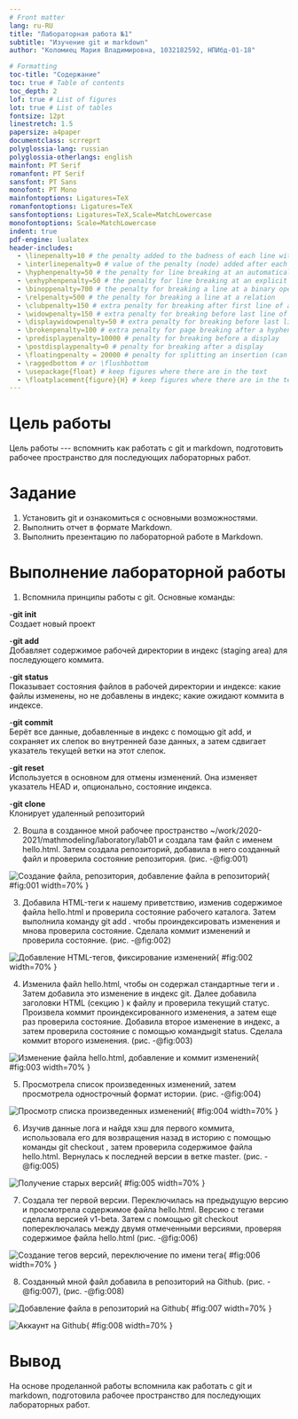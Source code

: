 ```yaml
---
# Front matter
lang: ru-RU
title: "Лабораторная работа №1"
subtitle: "Изучение git и markdown"
author: "Коломиец Мария Владимировна, 1032182592, НПИбд-01-18"

# Formatting
toc-title: "Содержание"
toc: true # Table of contents
toc_depth: 2
lof: true # List of figures
lot: true # List of tables
fontsize: 12pt
linestretch: 1.5
papersize: a4paper
documentclass: scrreprt
polyglossia-lang: russian
polyglossia-otherlangs: english
mainfont: PT Serif
romanfont: PT Serif
sansfont: PT Sans
monofont: PT Mono
mainfontoptions: Ligatures=TeX
romanfontoptions: Ligatures=TeX
sansfontoptions: Ligatures=TeX,Scale=MatchLowercase
monofontoptions: Scale=MatchLowercase
indent: true
pdf-engine: lualatex
header-includes:
  - \linepenalty=10 # the penalty added to the badness of each line within a paragraph (no associated penalty node) Increasing the value makes tex try to have fewer lines in the paragraph.
  - \interlinepenalty=0 # value of the penalty (node) added after each line of a paragraph.
  - \hyphenpenalty=50 # the penalty for line breaking at an automatically inserted hyphen
  - \exhyphenpenalty=50 # the penalty for line breaking at an explicit hyphen
  - \binoppenalty=700 # the penalty for breaking a line at a binary operator
  - \relpenalty=500 # the penalty for breaking a line at a relation
  - \clubpenalty=150 # extra penalty for breaking after first line of a paragraph
  - \widowpenalty=150 # extra penalty for breaking before last line of a paragraph
  - \displaywidowpenalty=50 # extra penalty for breaking before last line before a display math
  - \brokenpenalty=100 # extra penalty for page breaking after a hyphenated line
  - \predisplaypenalty=10000 # penalty for breaking before a display
  - \postdisplaypenalty=0 # penalty for breaking after a display
  - \floatingpenalty = 20000 # penalty for splitting an insertion (can only be split footnote in standard LaTeX)
  - \raggedbottom # or \flushbottom
  - \usepackage{float} # keep figures where there are in the text
  - \floatplacement{figure}{H} # keep figures where there are in the text
---
```


# Цель работы

Цель работы --- вспомнить как работать с  git и markdown, подготовить рабочее пространство для последующих лабораторных работ.

# Задание

1. Установить git и ознакомиться с основными возможностями.
2. Выполнить отчет в формате Markdown.
3. Выполнить презентацию по лабораторной работе в Markdown.


# Выполнение лабораторной работы

1. Вспомнила принципы работы с git.
Основные команды:

-**git init**  
Создает новый проект

-**git add**  
Добавляет содержимое рабочей директории в индекс (staging area) для последующего коммита.

-**git status**  
Показывает состояния файлов в рабочей директории и индексе: какие файлы изменены, но не добавлены в индекс; какие ожидают коммита в индексе. 

-**git commit**  
Берёт все данные, добавленные в индекс с помощью git add, и сохраняет их слепок во внутренней базе данных, а затем сдвигает указатель текущей ветки на этот слепок.

-**git reset**  
Используется в основном для отмены изменений. Она изменяет указатель HEAD и, опционально, состояние индекса.

-**git clone**  
Клонирует удаленный репозиторий

2. Вошла в созданное мной рабочее пространство ~/work/2020-2021/mathmodeling/laboratory/lab01 и создала там файл с именем hello.html. Затем создала репозиторий, добавила в него созданный файл и проверила состояние репозитория. (рис. -@fig:001)

![Создание файла, репозитория, добавление файла в репозиторий](image/1.png){ #fig:001 width=70% } 

3. Добавила HTML-теги к нашему приветствию, изменив содержимое файла hello.html и проверила состояние рабочего каталога. Затем выполнила команду git add . чтобы проиндексировать изменения и мнова проверила состояние. Сделала коммит изменений и проверила состояние. (рис. -@fig:002)

![Добавление HTML-тегов, фиксирование изменений](image/2.png){ #fig:002 width=70% }
 
4. Изменила файл hello.html, чтобы он содержал стандартные теги <html> и <body>. Затем добавила это изменение в индекс git. Далее добавила заголовки HTML (секцию <head>) к файлу и проверила текущий статус. Произвела коммит проиндексированного изменения, а затем еще раз проверила состояние. Добавила второе изменение в индекс, а затем проверила состояние с помощью командыgit status. Сделала коммит второго изменения. (рис. -@fig:003)

![Изменение файла hello.html, добавление и коммит изменений](image/3.png){ #fig:003 width=70% } 

5. Просмотрела список произведенных изменений, затем просмотрела однострочный формат истории. (рис. -@fig:004)

![Просмотр списка произведенных изменений](image/4.png){ #fig:004 width=70% } 

6. Изучив данные лога и найдя хэш для первого коммита, использовала его для возвращения назад в историю с помощью команды git checkout <hash>, затем проверила содержимое файла hello.html. Вернулась к последней версии в ветке master. (рис. -@fig:005)

![Получение старых версий](image/5.png){ #fig:005 width=70% } 

7. Создала тег первой версии. Переключилась на предыдущую версию и просмотрела содержимое файла hello.html. Версию с тегами <head> сделала версией v1-beta. Затем с помощью git checkout попереключалась между двумя отмеченными версиями, проверяя содержимое файла hello.html (рис. -@fig:006)

![Создание тегов версий, переключение по имени тега](image/6.png){ #fig:006 width=70% } 

8. Созданный мной файл добавила в репозиторий на Github. (рис. -@fig:007), (рис. -@fig:008)

![Добавление файла в репозиторий на Github](image/7.png){ #fig:007 width=70% } 

![Аккаунт на Github](image/8.png){ #fig:008 width=70% } 


# Вывод

На основе проделанной работы вспомнила как работать с  git и markdown, подготовила рабочее пространство для последующих лабораторных работ.
